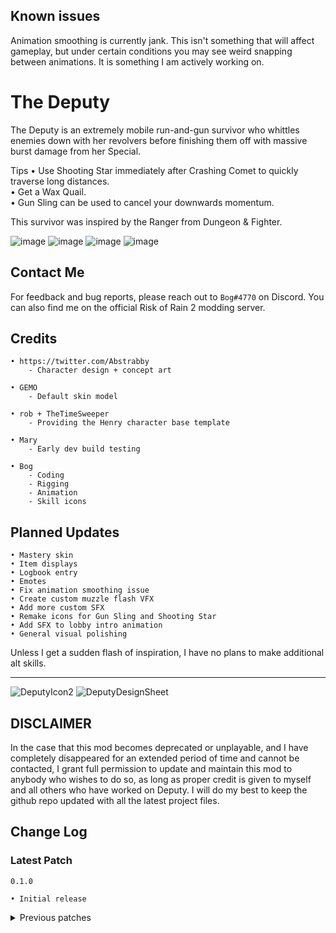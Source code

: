 ## Known issues

Animation smoothing is currently jank. This isn't something that will affect gameplay, but under certain conditions you may see weird snapping between animations. It is something I am actively working on.

# The Deputy

The Deputy is an extremely mobile run-and-gun survivor who whittles enemies down with her revolvers before finishing them off with massive burst damage from her Special.

Tips
• Use Shooting Star immediately after Crashing Comet to quickly traverse long distances.<br/>
• Get a Wax Quail.<br/>
• Gun Sling can be used to cancel your downwards momentum.

This survivor was inspired by the Ranger from Dungeon & Fighter.

![image](https://user-images.githubusercontent.com/55299061/216573294-edc2b9a6-6252-4f1b-9f7e-c672a16c73e1.png)
![image](https://user-images.githubusercontent.com/55299061/216577065-f5636858-64be-4e57-a220-5b82303c37e8.png)
![image](https://user-images.githubusercontent.com/55299061/216580201-8b4e19c0-9e9e-4179-b361-9599074de78a.png)
![image](https://user-images.githubusercontent.com/55299061/216581639-9be53fde-0990-43ae-a258-23bb59d00779.png)

## Contact Me
For feedback and bug reports, please reach out to `Bog#4770` on Discord. You can also find me on the official Risk of Rain 2 modding server.

## Credits
```
• https://twitter.com/Abstrabby
    - Character design + concept art
    
• GEMO
    - Default skin model
    
• rob + TheTimeSweeper
    - Providing the Henry character base template
    
• Mary
    - Early dev build testing
    
• Bog
    - Coding
    - Rigging
    - Animation
    - Skill icons
```

## Planned Updates
```
• Mastery skin
• Item displays
• Logbook entry
• Emotes
• Fix animation smoothing issue
• Create custom muzzle flash VFX
• Add more custom SFX
• Remake icons for Gun Sling and Shooting Star
• Add SFX to lobby intro animation
• General visual polishing
```

Unless I get a sudden flash of inspiration, I have no plans to make additional alt skills.

----
![DeputyIcon2](https://user-images.githubusercontent.com/55299061/216585851-c6588d0c-18a1-4357-905e-79fb3b1c7fcd.png)
![DeputyDesignSheet](https://user-images.githubusercontent.com/55299061/216585982-0017c887-ac98-40e0-b159-035d79aec083.png)


## DISCLAIMER

In the case that this mod becomes deprecated or unplayable, and I have completely disappeared for an extended period of time and cannot be contacted, I grant full permission to update and maintain this mod to anybody who wishes to do so, as long as proper credit is given to myself and all others who have worked on Deputy. I will do my best to keep the github repo updated with all the latest project files.

## Change Log

### Latest Patch
`0.1.0`
```
• Initial release
```

<details>
    <summary>Previous patches</summary>
    
</details>
